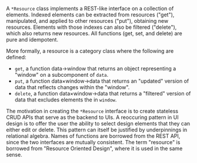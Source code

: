 A `*Resource` class implements a REST-like interface on a collection of elements.
Indexed elements can be extracted from resources ("get"), manipulated,
and applied to other resources ("put"), obtaining new resources.
Elements with those indexes can also be filtered ("delete"), which also returns new resources.
All functions (get, set, and delete) are pure and idempotent.

More formally, a resource is a category class where the following are defined:
* `get`, a function data→window that returns an object representing a "window" on a subcomponent of `data`.
* `put`, a function data×window→data that returns an "updated" version of data that reflects changes within the "window".
* `delete`, a function data×window→data that returns a "filtered" version of data that excludes elements the in `window`.

The motivation in creating the `*Resource` interface 
is to create stateless CRUD APIs that serve as the backend to UIs.
A reoccuring pattern in UI design is to offer the user 
the ability to select design elements that they can either edit or delete.
This pattern can itself be justified by underpinnings in relational algebra.
Names of functions are borrowed from the REST API,
since the two interfaces are mutually consistent.
The term "resource" is borrowed from "Resource Oriented Design",
where it is used in the same sense.